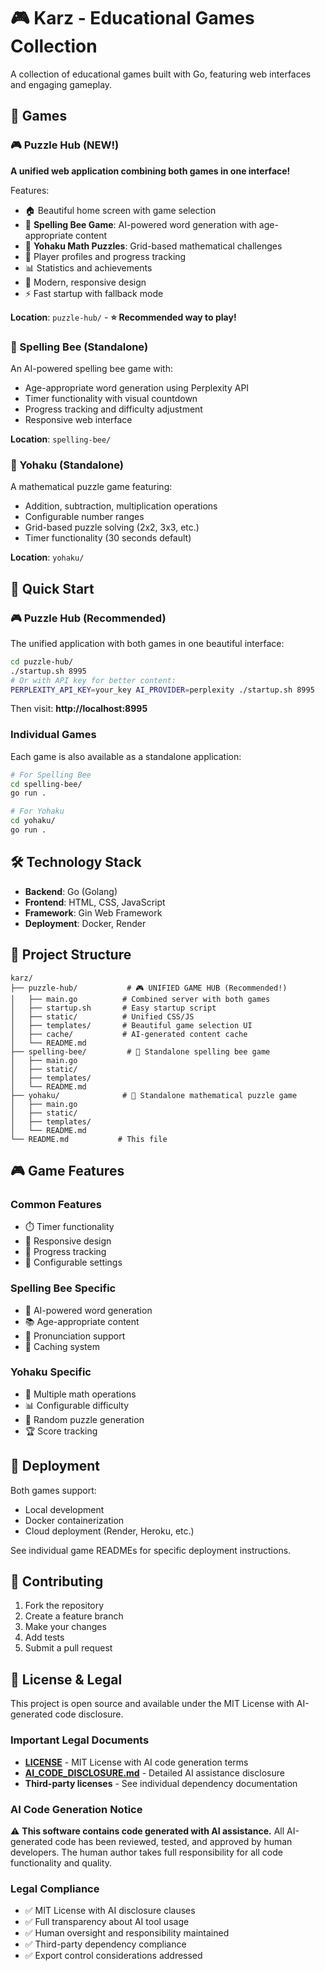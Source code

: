 # 🎮 Karz - Educational Games Collection

A collection of educational games built with Go, featuring web interfaces and engaging gameplay.

## 🎯 Games

### 🎮 Puzzle Hub (NEW!)
**A unified web application combining both games in one interface!**

Features:
- 🏠 Beautiful home screen with game selection
- 🐝 **Spelling Bee Game**: AI-powered word generation with age-appropriate content
- 🧮 **Yohaku Math Puzzles**: Grid-based mathematical challenges
- 👤 Player profiles and progress tracking
- 📊 Statistics and achievements
- 🎨 Modern, responsive design
- ⚡ Fast startup with fallback mode

**Location**: `puzzle-hub/` - **⭐ Recommended way to play!**

### 🐝 Spelling Bee (Standalone)
An AI-powered spelling bee game with:
- Age-appropriate word generation using Perplexity API
- Timer functionality with visual countdown
- Progress tracking and difficulty adjustment
- Responsive web interface

**Location**: `spelling-bee/`

### 🧮 Yohaku (Standalone)
A mathematical puzzle game featuring:
- Addition, subtraction, multiplication operations
- Configurable number ranges
- Grid-based puzzle solving (2x2, 3x3, etc.)
- Timer functionality (30 seconds default)

**Location**: `yohaku/`

## 🚀 Quick Start

### 🎮 Puzzle Hub (Recommended)
The unified application with both games in one beautiful interface:

```bash
cd puzzle-hub/
./startup.sh 8995
# Or with API key for better content:
PERPLEXITY_API_KEY=your_key AI_PROVIDER=perplexity ./startup.sh 8995
```

Then visit: **http://localhost:8995**

### Individual Games
Each game is also available as a standalone application:

```bash
# For Spelling Bee
cd spelling-bee/
go run .

# For Yohaku
cd yohaku/
go run .
```

## 🛠️ Technology Stack

- **Backend**: Go (Golang)
- **Frontend**: HTML, CSS, JavaScript
- **Framework**: Gin Web Framework
- **Deployment**: Docker, Render

## 📁 Project Structure

```
karz/
├── puzzle-hub/           # 🎮 UNIFIED GAME HUB (Recommended!)
│   ├── main.go          # Combined server with both games
│   ├── startup.sh       # Easy startup script
│   ├── static/          # Unified CSS/JS
│   ├── templates/       # Beautiful game selection UI
│   ├── cache/           # AI-generated content cache
│   └── README.md
├── spelling-bee/         # 🐝 Standalone spelling bee game
│   ├── main.go
│   ├── static/
│   ├── templates/
│   └── README.md
├── yohaku/              # 🧮 Standalone mathematical puzzle game
│   ├── main.go
│   ├── static/
│   ├── templates/
│   └── README.md
└── README.md           # This file
```

## 🎮 Game Features

### Common Features
- ⏱️ Timer functionality
- 📱 Responsive design
- 🎯 Progress tracking
- 🔧 Configurable settings

### Spelling Bee Specific
- 🤖 AI-powered word generation
- 📚 Age-appropriate content
- 🎵 Pronunciation support
- 💾 Caching system

### Yohaku Specific
- 🧮 Multiple math operations
- 📊 Configurable difficulty
- 🎲 Random puzzle generation
- 🏆 Score tracking

## 🚀 Deployment

Both games support:
- Local development
- Docker containerization
- Cloud deployment (Render, Heroku, etc.)

See individual game READMEs for specific deployment instructions.

## 🤝 Contributing

1. Fork the repository
2. Create a feature branch
3. Make your changes
4. Add tests
5. Submit a pull request

## 📝 License & Legal

This project is open source and available under the MIT License with AI-generated code disclosure.

### Important Legal Documents
- **[LICENSE](LICENSE)** - MIT License with AI code generation terms
- **[AI_CODE_DISCLOSURE.md](AI_CODE_DISCLOSURE.md)** - Detailed AI assistance disclosure
- **Third-party licenses** - See individual dependency documentation

### AI Code Generation Notice
⚠️ **This software contains code generated with AI assistance.** All AI-generated code has been reviewed, tested, and approved by human developers. The human author takes full responsibility for all code functionality and quality.

### Legal Compliance
- ✅ MIT License with AI disclosure clauses
- ✅ Full transparency about AI tool usage
- ✅ Human oversight and responsibility maintained
- ✅ Third-party dependency compliance
- ✅ Export control considerations addressed
